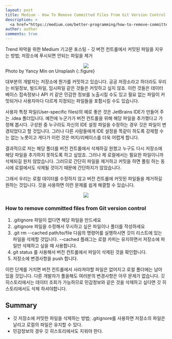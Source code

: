 ```yaml
---
layout: post
title: Medium - How To Remove Committed Files From Git Version Control
description: >
  <a href="https://medium.com/better-programming/how-to-remove-committed-files-from-git-version-control-b6533b8f9044">원문 - Ali Kamalizade</a>
author: author
comments: true
---
```


Trend 파악을 위한 Medium 기고문 포스팅 - 깃 버전 컨트롤에서 커밋된 파일을 지우는 방법; 저장소에 푸시되면 안되는 파일을 제거

<center>
<img src="https://miro.medium.com/max/10000/0*3VgS0M64qoiOP4_8"/>
</center>
Photo by Yancy Min on Unsplash
{:.figure}

대부분의 개발자는 저장소에 뭔가를 커밋하고 있습니다. 공공 저장소라고 하더라도 우리는 비밀정보, 빌드파일, 임시파일 같은 것들은 커밋하고 싶지 않죠. 이런 것들은 데이터 베이스 접속정보나 API 키 같은 민감한 정보를 노출시킬 수도 있고 필요 없는 파일이 커밋되거나 사용자마다 다르게 지정되는 파일들을 포함시킬 수도 있습니다.

사용자 특정 파일(User-specific files)의 예로 좋은 것은 JetBrains IDE가 만들어 주는 .idea 폴더입니다. 예전에 누군가가 버전 컨트롤을 위해 해당 파일을 추가했다고 가정해 봅시다. 구성원 중 누구라도 자신의 IDE 설정 파일을 수정하는 경우 깃은 파일이 변경되었다고 할 것입니다. 그러나 다른 사람들에게 IDE 설정을 똑같이 하도록 강제할 수는 없는 노릇이고 게다가 이런 것은 머지/리베이스를 더욱 어렵게 합니다.

결과적으로 저는 해당 폴더를 버전 컨트롤에서 삭제하길 원했고 누구도 다시 저장소에 해당 파일을 추가하지 못하도록 하고 싶었죠. 그러나 제 로컬에서는 필요한 파일이니까 삭제되길 원치 않았습니다. 그러므로 간단히 파일을 제거하고 커밋을 하면 풀링 하는 동시에 로컬에서도 삭제될 것이기 때문에 간단하지가 않았습니다.

그래서 우리는 로컬 데이터를 수정하지 않고 버전 컨트롤에 커밋된 파일들을 제거하길 원하는 것입니다. 깃을 사용하면 이런 문제를 쉽게 해결할 수 있습니다.

<center>
<img src="https://miro.medium.com/max/1820/1*BCZkmZR1_YzDZy22Vn4uUw.png"/>
</center>

### How to remove committed files from Git version control

1. .gitignore 파일이 없다면 해당 파일을 만드세요
1. .gitignore 파일을 수정해서 무시하고 싶은 파일이나 폴더를 작성하세요
1. .git rm --cached path/to/file 다음의 명령어를 실행하시면 깃이 리스트에 있는 파일을 삭제할 것입니다. --cached 플래그는 로컬 카피는 유지하면서 저장소에 파일만 삭제하고 싶을 때 사용합니다.
1. git status 를 사용해서 버전 컨트롤에서 파일이 삭제된 것을 확인합니다.
1. 저장소에 변경사항을 push 합니다.

이런 단계를 거치면 버전 컨트롤에서 사라져야할 파일은 없어지고 로컬 폴더에는 남아 있을 것입니다. 다른 개발자가 풀을해도 여러분의 변경사항은 아무 문제가 없습니다. 깃 히스토리에서는 데이터 조회가 가능하므로 민감정보와 같은 것을 삭제하고 싶다면 깃 히스토리에서도 삭제 하셔야합니다.

## Summary
* 깃 저장소에 커밋한 파일을 삭제하는 방법; .gitignore를 사용하면 저장소의 파일은 날리고 로컬의 파일은 유지할 수 있다.
* 민감정보의 경우 깃 히스토리에서도 지워야 한다.
